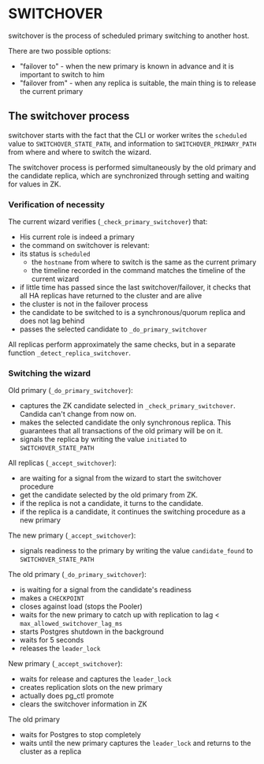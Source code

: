 # SWITCHOVER

switchover is the process of scheduled primary switching to another host.

There are two possible options:
* "failover to" - when the new primary is known in advance and it is important to switch to him
* "failover from" - when any replica is suitable, the main thing is to release the current primary

## The switchover process

switchover starts with the fact that the CLI or worker writes the `scheduled` value
to `SWITCHOVER_STATE_PATH`, and information to `SWITCHOVER_PRIMARY_PATH` from where and where to switch the wizard.

The switchover process is performed simultaneously by the old primary and the candidate replica, which are synchronized through setting and waiting for values in ZK.

### Verification of necessity

The current wizard verifies (`_check_primary_switchover`) that:

* His current role is indeed a primary
* the command on switchover is relevant:
* its status is `scheduled`
    * the `hostname` from where to switch is the same as the current primary
    * the timeline recorded in the command matches the timeline of the current wizard
* if little time has passed since the last switchover/failover, it checks that all HA replicas have returned to the cluster and are alive
* the cluster is not in the failover process
* the candidate to be switched to is a synchronous/quorum replica and does not lag behind
* passes the selected candidate to `_do_primary_switchover`

All replicas perform approximately the same checks, but in a separate function `_detect_replica_switchover`.

### Switching the wizard

Old primary (`_do_primary_switchover`):
* captures the ZK candidate selected in `_check_primary_switchover`. Candida can't change from now on.
* makes the selected candidate the only synchronous replica. This guarantees that all transactions of the old primary will be on it.
* signals the replica by writing the value `initiated` to `SWITCHOVER_STATE_PATH`

All replicas (`_accept_switchover`):
* are waiting for a signal from the wizard to start the switchover procedure
* get the candidate selected by the old primary from ZK.
* if the replica is not a candidate, it turns to the candidate.
* if the replica is a candidate, it continues the switching procedure as a new primary

The new primary (`_accept_switchover`):
* signals readiness to the primary by writing the value `candidate_found` to `SWITCHOVER_STATE_PATH`

The old primary (`_do_primary_switchover`):
* is waiting for a signal from the candidate's readiness
* makes a `CHECKPOINT`
* closes against load (stops the Pooler)
* waits for the new primary to catch up with replication to lag < `max_allowed_switchover_lag_ms`
* starts Postgres shutdown in the background
* waits for 5 seconds
* releases the `leader_lock`

New primary (`_accept_switchover`):
* waits for release and captures the `leader_lock`
* creates replication slots on the new primary
* actually does pg_ctl promote
* clears the switchover information in ZK

The old primary
* waits for Postgres to stop completely
* waits until the new primary captures the `leader_lock` and returns to the cluster as a replica
